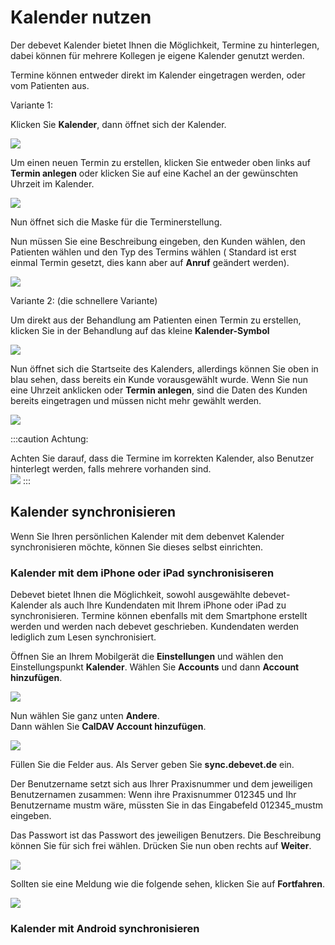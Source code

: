 # Kalender nutzen

Der debevet Kalender bietet Ihnen die Möglichkeit, Termine zu hinterlegen, dabei können für mehrere Kollegen je eigene Kalender 
genutzt werden.

Termine können entweder direkt im Kalender eingetragen werden, oder vom Patienten aus. 

Variante 1:  

Klicken Sie **Kalender**, dann öffnet sich der Kalender.  

![](../../static/img/Admin/kalender_termine1.png)   

Um einen neuen Termin zu erstellen, klicken Sie entweder oben links auf **Termin anlegen** oder klicken Sie auf eine Kachel an der gewünschten Uhrzeit 
im Kalender. 

![](../../static/img/Admin/kalender_termine2.png)  

Nun öffnet sich die Maske für die Terminerstellung.  

Nun müssen Sie eine Beschreibung eingeben, den Kunden wählen, den Patienten wählen und den Typ des Termins wählen ( Standard ist erst einmal 
Termin gesetzt, dies kann aber auf **Anruf** geändert werden).  

![](../../static/img/Admin/kalender_termin3.png)  

Variante 2: (die schnellere Variante)

Um direkt aus der Behandlung am Patienten einen Termin zu erstellen, klicken Sie in der Behandlung auf das kleine **Kalender-Symbol** 

![](../../static/img/Admin/kalender_termine4.png)  

Nun öffnet sich die Startseite des Kalenders, allerdings können Sie oben in blau sehen, dass bereits ein Kunde vorausgewählt wurde. Wenn Sie nun eine Uhrzeit 
anklicken oder **Termin anlegen**, sind die Daten des Kunden bereits eingetragen und müssen nicht mehr gewählt werden.   

![](../../static/img/Admin/kalender_termine6.png)   

:::caution Achtung:  

Achten Sie darauf, dass die Termine im korrekten Kalender, also Benutzer hinterlegt werden, falls mehrere vorhanden sind.  
![](../../static/img/Admin/kalender_termine5.png)
:::
  
## Kalender synchronisieren 

Wenn Sie Ihren persönlichen Kalender mit dem debenvet Kalender synchronisieren möchte, können Sie dieses selbst einrichten.  

### Kalender mit dem iPhone oder iPad synchronisiseren  

Debevet bietet Ihnen die Möglichkeit, sowohl ausgewählte debevet-Kalender als auch Ihre Kundendaten mit Ihrem
iPhone oder iPad zu synchronisieren. Termine können ebenfalls mit dem Smartphone erstellt werden und werden nach 
debevet geschrieben. Kundendaten werden lediglich zum Lesen synchronisiert.   

Öffnen Sie an Ihrem Mobilgerät die **Einstellungen** und wählen den Einstellungspunkt **Kalender**. 
Wählen Sie **Accounts** und dann **Account hinzufügen**.  

![](../../static/img/Admin/kalender1.png) 

Nun wählen Sie ganz unten **Andere**.  
Dann wählen Sie **CalDAV Account hinzufügen**.  

![](../../static/img/Admin/kalender2.png)  

Füllen Sie die Felder aus. Als Server geben Sie **sync.debevet.de** ein.

Der Benutzername setzt sich aus Ihrer Praxisnummer und dem jeweiligen Benutzernamen zusammen:
Wenn ihre Praxisnummer 012345 und Ihr Benutzername mustm wäre, müssten Sie in das Eingabefeld 012345_mustm eingeben.

Das Passwort ist das Passwort des jeweiligen Benutzers. Die Beschreibung können Sie für sich frei wählen. Drücken Sie nun oben rechts auf **Weiter**.  

![](../../static/img/Admin/kalender3.png)   

Sollten sie eine Meldung wie die folgende sehen, klicken Sie auf **Fortfahren**.  

![](../../static/img/Admin/kalender4.png)  

### Kalender mit Android synchronisieren  




